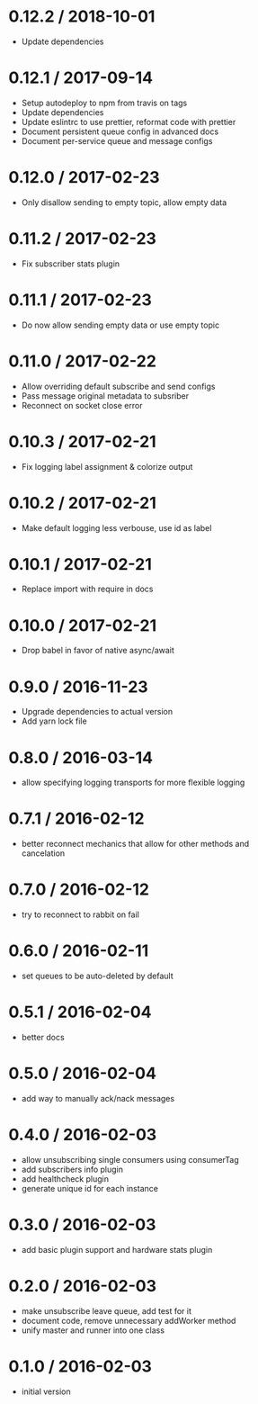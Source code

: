 # 0.12.2 / 2018-10-01

- Update dependencies

# 0.12.1 / 2017-09-14

- Setup autodeploy to npm from travis on tags
- Update dependencies
- Update eslintrc to use prettier, reformat code with prettier
- Document persistent queue config in advanced docs
- Document per-service queue and message configs

# 0.12.0 / 2017-02-23

- Only disallow sending to empty topic, allow empty data

# 0.11.2 / 2017-02-23

- Fix subscriber stats plugin

# 0.11.1 / 2017-02-23

- Do now allow sending empty data or use empty topic

# 0.11.0 / 2017-02-22

- Allow overriding default subscribe and send configs
- Pass message original metadata to subsriber
- Reconnect on socket close error

# 0.10.3 / 2017-02-21

- Fix logging label assignment & colorize output

# 0.10.2 / 2017-02-21

- Make default logging less verbouse, use id as label

# 0.10.1 / 2017-02-21

- Replace import with require in docs

# 0.10.0 / 2017-02-21

- Drop babel in favor of native async/await

# 0.9.0 / 2016-11-23

- Upgrade dependencies to actual version
- Add yarn lock file

# 0.8.0 / 2016-03-14

- allow specifying logging transports for more flexible logging

# 0.7.1 / 2016-02-12

- better reconnect mechanics that allow for other methods and cancelation

# 0.7.0 / 2016-02-12

- try to reconnect to rabbit on fail

# 0.6.0 / 2016-02-11

- set queues to be auto-deleted by default

# 0.5.1 / 2016-02-04

- better docs

# 0.5.0 / 2016-02-04

- add way to manually ack/nack messages

# 0.4.0 / 2016-02-03

- allow unsubscribing single consumers using consumerTag
- add subscribers info plugin
- add healthcheck plugin
- generate unique id for each instance

# 0.3.0 / 2016-02-03

- add basic plugin support and hardware stats plugin

# 0.2.0 / 2016-02-03

- make unsubscribe leave queue, add test for it
- document code, remove unnecessary addWorker method
- unify master and runner into one class

# 0.1.0 / 2016-02-03

- initial version
